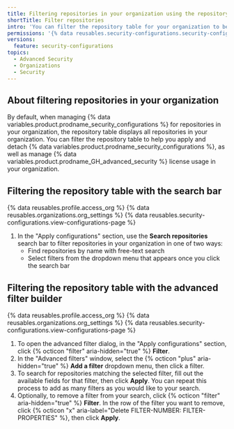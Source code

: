 ```yaml
---
title: Filtering repositories in your organization using the repository table
shortTitle: Filter repositories
intro: 'You can filter the repository table for your organization to better manage the security settings of specific repositories.'
permissions: '{% data reusables.security-configurations.security-configurations-permissions %}'
versions:
  feature: security-configurations
topics:
  - Advanced Security
  - Organizations
  - Security
---
```


## About filtering repositories in your organization

By default, when managing {% data variables.product.prodname_security_configurations %} for repositories in your organization, the repository table displays all repositories in your organization. You can filter the repository table to help you apply and detach {% data variables.product.prodname_security_configurations %}, as well as manage {% data variables.product.prodname_GH_advanced_security %} license usage in your organization.

## Filtering the repository table with the search bar

{% data reusables.profile.access_org %}
{% data reusables.organizations.org_settings %}
{% data reusables.security-configurations.view-configurations-page %}
1. In the "Apply configurations" section, use the **Search repositories** search bar to filter repositories in your organization in one of two ways:
    * Find repositories by name with free-text search
    * Select filters from the dropdown menu that appears once you click the search bar

## Filtering the repository table with the advanced filter builder

{% data reusables.profile.access_org %}
{% data reusables.organizations.org_settings %}
{% data reusables.security-configurations.view-configurations-page %}
1. To open the advanced filter dialog, in the "Apply configurations" section, click {% octicon "filter" aria-hidden="true" %} **Filter**.
1. In the "Advanced filters" window, select the {% octicon "plus" aria-hidden="true" %} **Add a filter** dropdown menu, then click a filter.
1. To search for repositories matching the selected filter, fill out the available fields for that filter, then click **Apply**. You can repeat this process to add as many filters as you would like to your search.
1. Optionally, to remove a filter from your search, click {% octicon "filter" aria-hidden="true" %} **Filter**. In the row of the filter you want to remove, click {% octicon "x" aria-label="Delete FILTER-NUMBER: FILTER-PROPERTIES" %}, then click **Apply**.
